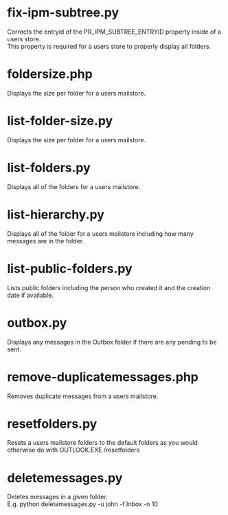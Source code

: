 fix-ipm-subtree.py
=====
Corrects the entryid of the PR\_IPM\_SUBTREE\_ENTRYID property inside of a users store.  
This property is required for a users store to properly display all folders.

foldersize.php
=====
Displays the size per folder for a users mailstore.

list-folder-size.py
=====
Displays the size per folder for a users mailstore.

list-folders.py
=====
Displays all of the folders for a users mailstore.

list-hierarchy.py
=====
Displays all of the folder for a users mailstore including how many messages are in the folder.

list-public-folders.py
=====
Lists public folders including the person who created it and the creation date if available.

outbox.py
=====
Displays any messages in the Outbox folder if there are any pending to be sent.

remove-duplicatemessages.php
=====
Removes duplicate messages from a users mailstore.

resetfolders.py
=====
Resets a users mailstore folders to the default folders as you would otherwise do with OUTLOOK.EXE /resetfolders

deletemessages.py
=====
Deletes messages in a given folder.  
E.g. python deletemessages.py -u john -f Inbox -n 10

